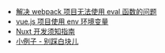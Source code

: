 - [解决 webpack 项目无法使用 eval 函数的问题](/vue/webpack-cannot-use-eval)
- [vue.js 项目使用 env 环境变量](/vue/vue-project-env)
- [Nuxt 开发须知指南](/vue/about-nuxt)
- [小例子 - 别踩白块儿](vue-dont-tap-white-block)

